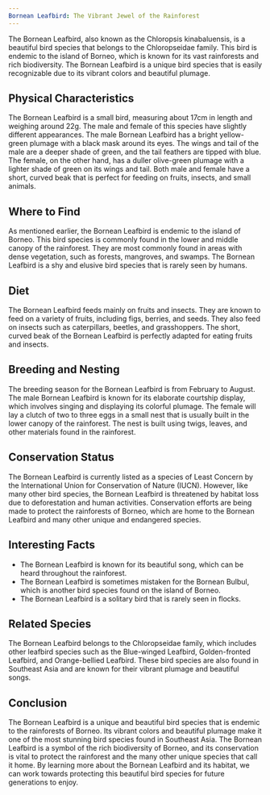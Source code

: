```yaml
---
Bornean Leafbird: The Vibrant Jewel of the Rainforest
---
```


The Bornean Leafbird, also known as the Chloropsis kinabaluensis, is a beautiful bird species that belongs to the Chloropseidae family. This bird is endemic to the island of Borneo, which is known for its vast rainforests and rich biodiversity. The Bornean Leafbird is a unique bird species that is easily recognizable due to its vibrant colors and beautiful plumage.

## Physical Characteristics

The Bornean Leafbird is a small bird, measuring about 17cm in length and weighing around 22g. The male and female of this species have slightly different appearances. The male Bornean Leafbird has a bright yellow-green plumage with a black mask around its eyes. The wings and tail of the male are a deeper shade of green, and the tail feathers are tipped with blue. The female, on the other hand, has a duller olive-green plumage with a lighter shade of green on its wings and tail. Both male and female have a short, curved beak that is perfect for feeding on fruits, insects, and small animals.

## Where to Find

As mentioned earlier, the Bornean Leafbird is endemic to the island of Borneo. This bird species is commonly found in the lower and middle canopy of the rainforest. They are most commonly found in areas with dense vegetation, such as forests, mangroves, and swamps. The Bornean Leafbird is a shy and elusive bird species that is rarely seen by humans.

## Diet

The Bornean Leafbird feeds mainly on fruits and insects. They are known to feed on a variety of fruits, including figs, berries, and seeds. They also feed on insects such as caterpillars, beetles, and grasshoppers. The short, curved beak of the Bornean Leafbird is perfectly adapted for eating fruits and insects.

## Breeding and Nesting

The breeding season for the Bornean Leafbird is from February to August. The male Bornean Leafbird is known for its elaborate courtship display, which involves singing and displaying its colorful plumage. The female will lay a clutch of two to three eggs in a small nest that is usually built in the lower canopy of the rainforest. The nest is built using twigs, leaves, and other materials found in the rainforest.

## Conservation Status

The Bornean Leafbird is currently listed as a species of Least Concern by the International Union for Conservation of Nature (IUCN). However, like many other bird species, the Bornean Leafbird is threatened by habitat loss due to deforestation and human activities. Conservation efforts are being made to protect the rainforests of Borneo, which are home to the Bornean Leafbird and many other unique and endangered species.

## Interesting Facts

-   The Bornean Leafbird is known for its beautiful song, which can be heard throughout the rainforest.
-   The Bornean Leafbird is sometimes mistaken for the Bornean Bulbul, which is another bird species found on the island of Borneo.
-   The Bornean Leafbird is a solitary bird that is rarely seen in flocks.

## Related Species

The Bornean Leafbird belongs to the Chloropseidae family, which includes other leafbird species such as the Blue-winged Leafbird, Golden-fronted Leafbird, and Orange-bellied Leafbird. These bird species are also found in Southeast Asia and are known for their vibrant plumage and beautiful songs.

## Conclusion

The Bornean Leafbird is a unique and beautiful bird species that is endemic to the rainforests of Borneo. Its vibrant colors and beautiful plumage make it one of the most stunning bird species found in Southeast Asia. The Bornean Leafbird is a symbol of the rich biodiversity of Borneo, and its conservation is vital to protect the rainforest and the many other unique species that call it home. By learning more about the Bornean Leafbird and its habitat, we can work towards protecting this beautiful bird species for future generations to enjoy.